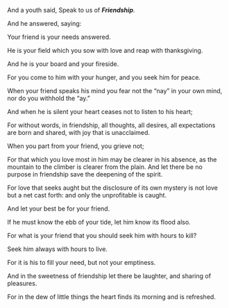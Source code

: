 And a youth said, Speak to us of **_Friendship_**.

And he answered, saying:

Your friend is your needs answered.

He is your field which you sow with love and reap with thanksgiving.

And he is your board and your fireside.

For you come to him with your hunger, and you seek him for peace.

When your friend speaks his mind you fear not the “nay” in your own mind, nor do you withhold the “ay.”

And when he is silent your heart ceases not to listen to his heart;

For without words, in friendship, all thoughts, all desires, all expectations are born and shared, with joy that is unacclaimed.

When you part from your friend, you grieve not;

For that which you love most in him may be clearer in his absence, as the mountain to the climber is clearer from the plain. And let there be no purpose in friendship save the deepening of the spirit.

For love that seeks aught but the disclosure of its own mystery is not love but a net cast forth: and only the unprofitable is caught.

And let your best be for your friend.

If he must know the ebb of your tide, let him know its flood also.

For what is your friend that you should seek him with hours to kill?

Seek him always with hours to live.

For it is his to fill your need, but not your emptiness.

And in the sweetness of friendship let there be laughter, and sharing of pleasures.

For in the dew of little things the heart finds its morning and is refreshed.